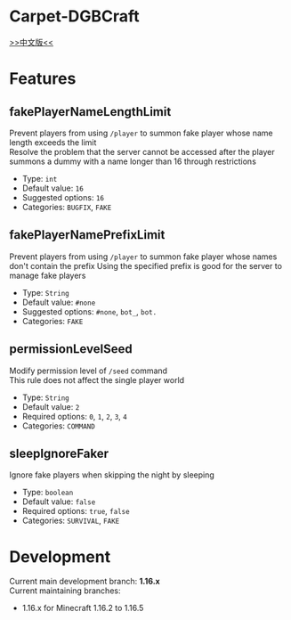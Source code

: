 # Carpet-DGBCraft

[>>中文版<<](README_zhCN.md)

# Features

## fakePlayerNameLengthLimit
Prevent players from using `/player` to summon fake player whose name length exceeds the limit  
Resolve the problem that the server cannot be accessed after the player summons a dummy with a name longer than 16 through restrictions
* Type: `int`
* Default value: `16`
* Suggested options: `16`
* Categories: `BUGFIX`, `FAKE`

## fakePlayerNamePrefixLimit
Prevent players from using `/player` to summon fake player whose names don't contain the prefix
Using the specified prefix is good for the server to manage fake players
* Type: `String`
* Default value: `#none`
* Suggested options: `#none`, `bot_`, `bot.`
* Categories: `FAKE`

## permissionLevelSeed
Modify permission level of `/seed` command  
This rule does not affect the single player world  
* Type: `String`
* Default value: `2`
* Required options: `0`, `1`, `2`, `3`, `4`
* Categories: `COMMAND`

## sleepIgnoreFaker
Ignore fake players when skipping the night by sleeping  
* Type: `boolean`
* Default value: `false`
* Required options: `true`, `false`
* Categories: `SURVIVAL`, `FAKE`

# Development
Current main development branch: **1.16.x**  
Current maintaining branches:
- 1.16.x for Minecraft 1.16.2 to 1.16.5
